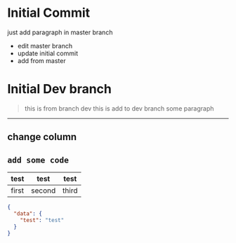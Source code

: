 # Initial Commit
just add paragraph in master branch

- edit master branch
- update initial commit
- add from master

# Initial Dev branch
> this is from branch dev
> this is add to dev branch
> some paragraph

----
change column
---
`add some code`
---
| test | test | test |
| --- | --- | --- |
| first |second | third|

```json
{
  "data": {
    "test": "test"
  }
}
```
